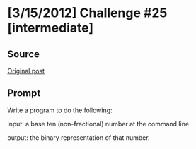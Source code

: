 # [3/15/2012] Challenge #25 [intermediate]

## Source

[Original post](https://old.reddit.com/r/dailyprogrammer/comments/qxvu2/3152012_challenge_25_intermediate/)

## Prompt

Write a program to do the following:

input: a base ten (non-fractional) number at the command line

output: the binary representation of that number.
